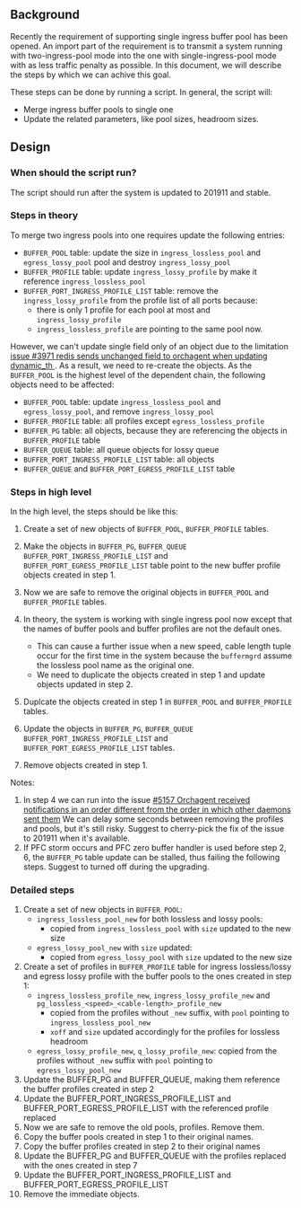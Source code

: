 ## Background

Recently the requirement of supporting single ingress buffer pool has been opened. An import part of the requirement is to transmit a system running with two-ingress-pool mode into the one with single-ingress-pool mode with as less traffic penalty as possible. In this document, we will describe the steps by which we can achive this goal.

These steps can be done by running a script. In general, the script will:

- Merge ingress buffer pools to single one
- Update the related parameters, like pool sizes, headroom sizes.

## Design

### When should the script run?

The script should run after the system is updated to 201911 and stable.

### Steps in theory

To merge two ingress pools into one requires update the following entries:

- `BUFFER_POOL` table: update the size in `ingress_lossless_pool` and `egress_lossy_pool` pool and destroy `ingress_lossy_pool`
- `BUFFER_PROFILE` table: update `ingress_lossy_profile` by make it reference `ingress_lossless_pool`
- `BUFFER_PORT_INGRESS_PROFILE_LIST` table: remove the `ingress_lossy_profile` from the profile list of all ports because:
  - there is only 1 profile for each pool at most and `ingress_lossy_profile`
  - `ingress_lossless_profile` are pointing to the same pool now.

However, we can't update single field only of an object due to the limitation [issue #3971 redis sends unchanged field to orchagent when updating dynamic_th ](https://github.com/Azure/sonic-buildimage/issues/3971). As a result, we need to re-create the objects. As the `BUFFER_POOL` is the highest level of the dependent chain, the following objects need to be affected:

- `BUFFER_POOL` table: update `ingress_lossless_pool` and `egress_lossy_pool`, and remove `ingress_lossy_pool`
- `BUFFER_PROFILE` table: all profiles except `egress_lossless_profile`
- `BUFFER_PG` table: all objects, because they are referencing the objects in `BUFFER_PROFILE` table
- `BUFFER_QUEUE` table: all queue objects for lossy queue
- `BUFFER_PORT_INGRESS_PROFILE_LIST` table: all objects
- `BUFFER_QUEUE` and `BUFFER_PORT_EGRESS_PROFILE_LIST` table

### Steps in high level

In the high level, the steps should be like this:

1. Create a set of new objects of `BUFFER_POOL`, `BUFFER_PROFILE` tables.
2. Make the objects in `BUFFER_PG`, `BUFFER_QUEUE` `BUFFER_PORT_INGRESS_PROFILE_LIST` and `BUFFER_PORT_EGRESS_PROFILE_LIST` table point to the new buffer profile objects created in step 1.
3. Now we are safe to remove the original objects in `BUFFER_POOL` and `BUFFER_PROFILE` tables.
4. In theory, the system is working with single ingress pool now except that the names of buffer pools and buffer profiles are not the default ones.
    - This can cause a further issue when a new speed, cable length tuple occur for the first time in the system because the `buffermgrd` assume the lossless pool name as the original one.
    - We need to duplicate the objects created in step 1 and update objects updated in step 2.

5. Duplcate the objects created in step 1 in `BUFFER_POOL` and `BUFFER_PROFILE` tables.
6. Update the objects in `BUFFER_PG`, `BUFFER_QUEUE` `BUFFER_PORT_INGRESS_PROFILE_LIST` and `BUFFER_PORT_EGRESS_PROFILE_LIST` tables.
7. Remove objects created in step 1.

Notes:
1. In step 4 we can run into the issue [#5157 Orchagent received notifications in an order different from the order in which other daemons sent them](https://github.com/Azure/sonic-buildimage/issues/5157)
   We can delay some seconds between removing the profiles and pools, but it's still risky.
   Suggest to cherry-pick the fix of the issue to 201911 when it's available.
2. If PFC storm occurs and PFC zero buffer handler is used before step 2, 6, the `BUFFER_PG` table update can be stalled, thus failing the following steps.
   Suggest to turned off during the upgrading.

### Detailed steps

1. Create a set of new objects in `BUFFER_POOL`:
    - `ingress_lossless_pool_new` for both lossless and lossy pools:
      - copied from `ingress_lossless_pool` with `size` updated to the new size
    - `egress_lossy_pool_new` with `size` updated:
      - copied from `egress_lossy_pool` with `size` updated to the new size
2. Create a set of profiles in `BUFFER_PROFILE` table for ingress lossless/lossy and egress lossy profile with the buffer pools to the ones created in step 1:
    - `ingress_lossless_profile_new`, `ingress_lossy_profile_new` and `pg_lossless_<speed>_<cable-length>_profile_new`
      - copied from the profiles without `_new` suffix, with `pool` pointing to `ingress_lossless_pool_new`
      - `xoff` and `size` updated accordingly for the profiles for lossless headroom
    - `egress_lossy_profile_new`, `q_lossy_profile_new`: copied from the profiles without `_new` suffix with `pool` pointing to `egress_lossy_pool_new`
3. Update the BUFFER_PG and BUFFER_QUEUE, making them reference the buffer profiles created in step 2
4. Update the BUFFER_PORT_INGRESS_PROFILE_LIST and BUFFER_PORT_EGRESS_PROFILE_LIST with the referenced profile replaced
5. Now we are safe to remove the old pools, profiles. Remove them.
6. Copy the buffer pools created in step 1 to their original names.
7. Copy the buffer profiles created in step 2 to their original names
8. Update the BUFFER_PG and BUFFER_QUEUE with the profiles replaced with the ones created in step 7
9. Update the BUFFER_PORT_INGRESS_PROFILE_LIST and BUFFER_PORT_EGRESS_PROFILE_LIST
10. Remove the immediate objects.
